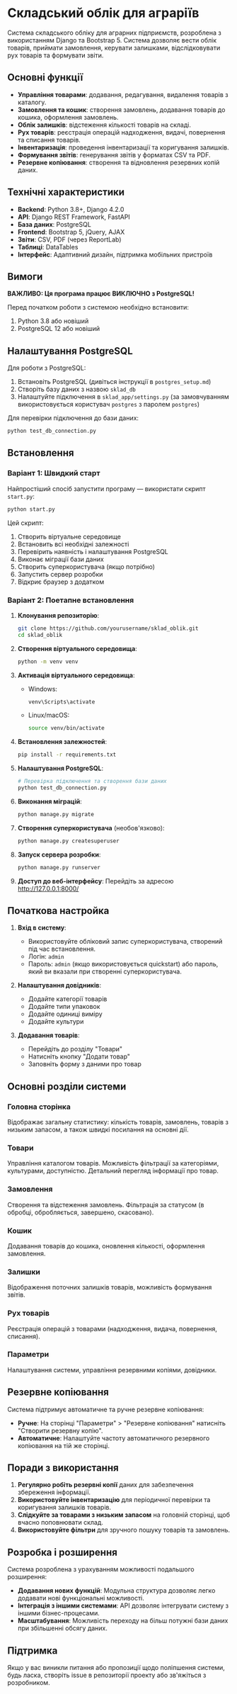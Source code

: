 # Складський облік для аграріїв

Система складського обліку для аграрних підприємств, розроблена з використанням Django та Bootstrap 5. Система дозволяє вести облік товарів, приймати замовлення, керувати залишками, відслідковувати рух товарів та формувати звіти.

## Основні функції

- **Управління товарами**: додавання, редагування, видалення товарів з каталогу.
- **Замовлення та кошик**: створення замовлень, додавання товарів до кошика, оформлення замовлень.
- **Облік залишків**: відстеження кількості товарів на складі.
- **Рух товарів**: реєстрація операцій надходження, видачі, повернення та списання товарів.
- **Інвентаризація**: проведення інвентаризації та коригування залишків.
- **Формування звітів**: генерування звітів у форматах CSV та PDF.
- **Резервне копіювання**: створення та відновлення резервних копій даних.

## Технічні характеристики

- **Backend**: Python 3.8+, Django 4.2.0
- **API**: Django REST Framework, FastAPI
- **База даних**: PostgreSQL
- **Frontend**: Bootstrap 5, jQuery, AJAX
- **Звіти**: CSV, PDF (через ReportLab)
- **Таблиці**: DataTables
- **Інтерфейс**: Адаптивний дизайн, підтримка мобільних пристроїв

## Вимоги

**ВАЖЛИВО: Ця програма працює ВИКЛЮЧНО з PostgreSQL!**

Перед початком роботи з системою необхідно встановити:
1. Python 3.8 або новіший
2. PostgreSQL 12 або новіший

## Налаштування PostgreSQL

Для роботи з PostgreSQL:
1. Встановіть PostgreSQL (дивіться інструкції в `postgres_setup.md`)
2. Створіть базу даних з назвою `sklad_db`
3. Налаштуйте підключення в `sklad_app/settings.py` (за замовчуванням використовується користувач `postgres` з паролем `postgres`)

Для перевірки підключення до бази даних:
```bash
python test_db_connection.py
```

## Встановлення

### Варіант 1: Швидкий старт

Найпростіший спосіб запустити програму — використати скрипт `start.py`:

```bash
python start.py
```

Цей скрипт:
1. Створить віртуальне середовище
2. Встановить всі необхідні залежності
3. Перевірить наявність і налаштування PostgreSQL
4. Виконає міграції бази даних
5. Створить суперкористувача (якщо потрібно)
6. Запустить сервер розробки
7. Відкриє браузер з додатком

### Варіант 2: Поетапне встановлення

1. **Клонування репозиторію**:
   ```bash
   git clone https://github.com/yourusername/sklad_oblik.git
   cd sklad_oblik
   ```

2. **Створення віртуального середовища**:
   ```bash
   python -m venv venv
   ```

3. **Активація віртуального середовища**:
   - Windows:
     ```bash
     venv\Scripts\activate
     ```
   - Linux/macOS:
     ```bash
     source venv/bin/activate
     ```

4. **Встановлення залежностей**:
   ```bash
   pip install -r requirements.txt
   ```

5. **Налаштування PostgreSQL**:
   ```bash
   # Перевірка підключення та створення бази даних
   python test_db_connection.py
   ```

6. **Виконання міграцій**:
   ```bash
   python manage.py migrate
   ```

7. **Створення суперкористувача** (необов'язково):
   ```bash
   python manage.py createsuperuser
   ```

8. **Запуск сервера розробки**:
   ```bash
   python manage.py runserver
   ```

9. **Доступ до веб-інтерфейсу**: Перейдіть за адресою http://127.0.0.1:8000/

## Початкова настройка

1. **Вхід в систему**:
   - Використовуйте обліковий запис суперкористувача, створений під час встановлення.
   - Логін: `admin`
   - Пароль: `admin` (якщо використовується quickstart) або пароль, який ви вказали при створенні суперкористувача.

2. **Налаштування довідників**:
   - Додайте категорії товарів
   - Додайте типи упаковок
   - Додайте одиниці виміру
   - Додайте культури

3. **Додавання товарів**:
   - Перейдіть до розділу "Товари"
   - Натисніть кнопку "Додати товар"
   - Заповніть форму з даними про товар

## Основні розділи системи

### Головна сторінка
Відображає загальну статистику: кількість товарів, замовлень, товарів з низьким запасом, а також швидкі посилання на основні дії.

### Товари
Управління каталогом товарів. Можливість фільтрації за категоріями, культурами, доступністю. Детальний перегляд інформації про товар.

### Замовлення
Створення та відстеження замовлень. Фільтрація за статусом (в обробці, обробляється, завершено, скасовано).

### Кошик
Додавання товарів до кошика, оновлення кількості, оформлення замовлення.

### Залишки
Відображення поточних залишків товарів, можливість формування звітів.

### Рух товарів
Реєстрація операцій з товарами (надходження, видача, повернення, списання).

### Параметри
Налаштування системи, управління резервними копіями, довідники.

## Резервне копіювання

Система підтримує автоматичне та ручне резервне копіювання:

- **Ручне**: На сторінці "Параметри" > "Резервне копіювання" натисніть "Створити резервну копію".
- **Автоматичне**: Налаштуйте частоту автоматичного резервного копіювання на тій же сторінці.

## Поради з використання

1. **Регулярно робіть резервні копії** даних для забезпечення збереження інформації.
2. **Використовуйте інвентаризацію** для періодичної перевірки та коригування залишків товарів.
3. **Слідкуйте за товарами з низьким запасом** на головній сторінці, щоб вчасно поповнювати склад.
4. **Використовуйте фільтри** для зручного пошуку товарів та замовлень.

## Розробка і розширення

Система розроблена з урахуванням можливості подальшого розширення:

- **Додавання нових функцій**: Модульна структура дозволяє легко додавати нові функціональні можливості.
- **Інтеграція з іншими системами**: API дозволяє інтегрувати систему з іншими бізнес-процесами.
- **Масштабування**: Можливість переходу на більш потужні бази даних при збільшенні обсягу даних.

## Підтримка

Якщо у вас виникли питання або пропозиції щодо поліпшення системи, будь ласка, створіть issue в репозиторії проекту або зв'яжіться з розробником. 